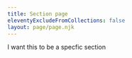 ```yaml
---
title: Section page
eleventyExcludeFromCollections: false
layout: page/page.njk
---
```

I want this to be a specfic section